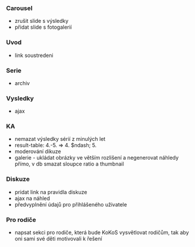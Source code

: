 ### Carousel
  * zrušit slide s výsledky
  * přidat slide s fotogalerií

### Uvod
  * link soustredeni

### Serie
  * archiv

### Vysledky
  * ajax

### KA
  * nemazat výsledky sérií z minulých let
  * result-table: 4.-5. => 4. $ndash; 5.
  * moderování dikuze
  * galerie - ukládat obrázky ve větším rozlišení a negenerovat náhledy přímo, v db smazat sloupce ratio a thumbnail

### Diskuze
  * pridat link na pravidla diskuze
  * ajax na náhled
  * předvyplnění údajů pro přihlášeného uživatele

### Pro rodiče
  * napsat sekci pro rodiče, která bude KoKoS vysvětlovat rodičům, tak aby oni sami své děti motivovali k řešení
